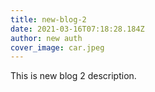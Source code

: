 ```yaml
---
title: new-blog-2
date: 2021-03-16T07:18:28.184Z
author: new auth
cover_image: car.jpeg
---
```

This is new blog 2 description.
